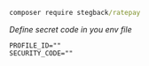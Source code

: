 ```cmd
composer require stegback/ratepay
```
*Define secret code in you env file*
```env
PROFILE_ID=""
SECURITY_CODE=""
```


